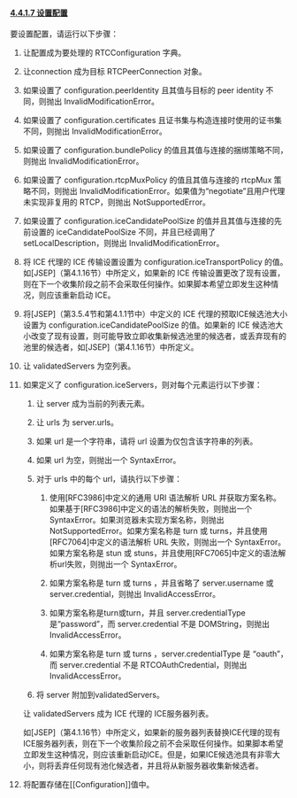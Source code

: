 #### [4.4.1.7 设置配置](http://w3c.github.io/webrtc-pc/#set-the-configuration)

要设置配置，请运行以下步骤：

1. 让配置成为要处理的 RTCConfiguration 字典。

2. 让connection 成为目标 RTCPeerConnection 对象。

3. 如果设置了 configuration.peerIdentity 且其值与目标的 peer identity 不同，则抛出 InvalidModificationError。

4. 如果设置了 configuration.certificates 且证书集与构造连接时使用的证书集不同，则抛出 InvalidModificationError。

5. 如果设置了 configuration.bundlePolicy 的值且其值与连接的捆绑策略不同，则抛出 InvalidModificationError。

6. 如果设置了 configuration.rtcpMuxPolicy 的值且其值与连接的 rtcpMux 策略不同，则抛出 InvalidModificationError。如果值为“negotiate”且用户代理未实现非复用的 RTCP，则抛出 NotSupportedError。

7. 如果设置了 configuration.iceCandidatePoolSize 的值并且其值与连接的先前设置的 iceCandidatePoolSize 不同，并且已经调用了 setLocalDescription，则抛出 InvalidModificationError。

8.  将 ICE 代理的 ICE 传输设置设置为 configuration.iceTransportPolicy 的值。如[JSEP]（第4.1.16节）中所定义，如果新的 ICE 传输设置更改了现有设置，则在下一个收集阶段之前不会采取任何操作。如果脚本希望立即发生这种情况，则应该重新启动 ICE。

9. 将[JSEP]（第3.5.4节和第4.1.1节中）中定义的 ICE 代理的预取ICE候选池大小设置为 configuration.iceCandidatePoolSize 的值。如果新的 ICE 候选池大小改变了现有设置，则可能导致立即收集新候选池里的候选者，或丢弃现有的池里的候选者，如[JSEP]（第4.1.16节）中所定义。

10.  让 validatedServers 为空列表。

11. 如果定义了 configuration.iceServers，则对每个元素运行以下步骤：

	1.  让 server 成为当前的列表元素。

	2.  让 urls 为 server.urls。

	3.  如果 url 是一个字符串，请将 url 设置为仅包含该字符串的列表。

	4.  如果 url 为空，则抛出一个 SyntaxError。
	
	5.  对于 urls 中的每个 url，请执行以下步骤：
	
		1.  使用[RFC3986]中定义的通用 URI 语法解析 URL 并获取方案名称。如果基于[RFC3986]中定义的语法的解析失败，则抛出一个 SyntaxError。如果浏览器未实现方案名称，则抛出 NotSupportedError。如果方案名称是 turn 或 turns，并且使用[RFC7064]中定义的语法解析 URL 失败，则抛出一个 SyntaxError。如果方案名称是 stun 或 stuns，并且使用[RFC7065]中定义的语法解析url失败，则抛出一个 SyntaxError。
		
		2.  如果方案名称是 turn 或 turns ，并且省略了 server.username 或 server.credential，则抛出 InvalidAccessError。
		
		3.  如果方案名称是turn或turn，并且 server.credentialType 是“password”，而 server.credential 不是 DOMString，则抛出 InvalidAccessError。
		
		4.  如果方案名称是 turn 或 turns ，server.credentialType 是 “oauth”，而 server.credential 不是 RTCOAuthCredential，则抛出 InvalidAccessError。
	
	6.  将 server 附加到validatedServers。
	
	让 validatedServers 成为 ICE 代理的 ICE服务器列表。

	如[JSEP]（第4.1.16节）中所定义，如果新的服务器列表替换ICE代理的现有ICE服务器列表，则在下一个收集阶段之前不会采取任何操作。如果脚本希望立即发生这种情况，则应该重新启动ICE。但是，如果ICE候选池具有非零大小，则将丢弃任何现有池化候选者，并且将从新服务器收集新候选者。

12.  将配置存储在[[Configuration]]值中。

